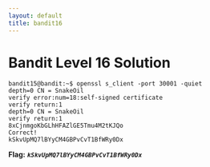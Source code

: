 ```yaml
---
layout: default
title: bandit16
---
```


# Bandit Level 16 Solution

```
bandit15@bandit:~$ openssl s_client -port 30001 -quiet
depth=0 CN = SnakeOil
verify error:num=18:self-signed certificate
verify return:1
depth=0 CN = SnakeOil
verify return:1
8xCjnmgoKbGLhHFAZlGE5Tmu4M2tKJQo
Correct!
kSkvUpMQ7lBYyCM4GBPvCvT1BfWRy0Dx
```

**Flag:** ***`kSkvUpMQ7lBYyCM4GBPvCvT1BfWRy0Dx`*** 

